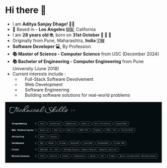 # Hi there 👋

<ul class="card-list">
    <li>I am <b class="important-info">Aditya Sanjay Dhage! 👋🏻</b></li>
    <li><b class="important-info">📍</b class="important-info"> Based in - <b class="important-info">Los Angeles 🇺🇸</b>, California</li>
    <li>I am <b class="important-info">28 years old 🤓</b>, born on <b class="important-info">31st October 🎂 🎃 👻</b></li>
    <li>Originally from Pune, Maharashtra, <b class="important-info">India 🇮🇳</b></li>
    <li><b class="important-info">Software Developer 💻</b>, By Profession</li>
    <li><b class="important-info">📚 Master of Science - Computer Science</b> from USC (December 2024)</li>
    <li><b class="important-info">📚 Bachelor of Engineering - Computer Engineering</b> from Pune University (June 2018)</li>
    <li>Current interests include :
        <ul>
            <li style="padding-left: 1rem; list-style: circle;">Full-Stack Software Devolvement</li>
            <li style="padding-left: 1rem; list-style: circle">Web Development</li>
            <li style="padding-left: 1rem; list-style: circle;">Software Engineering</li>
            <li style="padding-left: 1rem; list-style: circle;">Building software solutions for real-world problems</li>
        </ul>
    </li>
</ul>

![My Technical Skills](Technical_Skills.jpeg)

<!--
**adi-sd/adi-sd** is a ✨ _special_ ✨ repository because its `README.md` (this file) appears on your GitHub profile.

Here are some ideas to get you started:

- 🔭 I’m currently working on ...
- 🌱 I’m currently learning ...
- 👯 I’m looking to collaborate on ...
- 🤔 I’m looking for help with ...
- 💬 Ask me about ...
- 📫 How to reach me: ...
- 😄 Pronouns: ...
- ⚡ Fun fact: ...
-->
